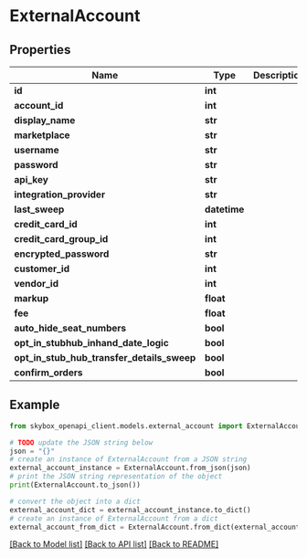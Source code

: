 # ExternalAccount


## Properties

Name | Type | Description | Notes
------------ | ------------- | ------------- | -------------
**id** | **int** |  | [optional] 
**account_id** | **int** |  | [optional] 
**display_name** | **str** |  | 
**marketplace** | **str** |  | 
**username** | **str** |  | [optional] 
**password** | **str** |  | [optional] 
**api_key** | **str** |  | [optional] 
**integration_provider** | **str** |  | 
**last_sweep** | **datetime** |  | [optional] 
**credit_card_id** | **int** |  | [optional] 
**credit_card_group_id** | **int** |  | [optional] 
**encrypted_password** | **str** |  | [optional] 
**customer_id** | **int** |  | [optional] 
**vendor_id** | **int** |  | [optional] 
**markup** | **float** |  | [optional] 
**fee** | **float** |  | [optional] 
**auto_hide_seat_numbers** | **bool** |  | [optional] 
**opt_in_stubhub_inhand_date_logic** | **bool** |  | [optional] 
**opt_in_stub_hub_transfer_details_sweep** | **bool** |  | [optional] 
**confirm_orders** | **bool** |  | [optional] 

## Example

```python
from skybox_openapi_client.models.external_account import ExternalAccount

# TODO update the JSON string below
json = "{}"
# create an instance of ExternalAccount from a JSON string
external_account_instance = ExternalAccount.from_json(json)
# print the JSON string representation of the object
print(ExternalAccount.to_json())

# convert the object into a dict
external_account_dict = external_account_instance.to_dict()
# create an instance of ExternalAccount from a dict
external_account_from_dict = ExternalAccount.from_dict(external_account_dict)
```
[[Back to Model list]](../README.md#documentation-for-models) [[Back to API list]](../README.md#documentation-for-api-endpoints) [[Back to README]](../README.md)


